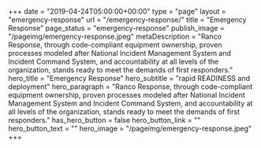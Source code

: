 +++
date = "2019-04-24T05:00:00+00:00"
type = "page"
layout = "emergency-response"
url = "/emergency-response/"
title = "Emergency Response"
page_status = "emergency-response"
publish_image = "/pageimg/emergency-response.jpeg"
metaDescription = "Ranco Response, through code-compliant equipment ownership, proven processes modeled after National Incident Management System and Incident Command System, and accountability at all levels of the organization, stands ready to meet the demands of first responders."
hero_title = "Emergency Response"
hero_subtitle = "rapid READINESS and deployment"
hero_paragraph = "Ranco Response, through code-compliant equipment ownership, proven processes modeled after National Incident Management System and Incident Command System, and accountability at all levels of the organization, stands ready to meet the demands of first responders."
has_hero_button = false
hero_button_link = ""
hero_button_text = ""
hero_image = "/pageimg/emergency-response.jpeg"
+++